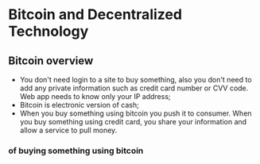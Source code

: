 # Bitcoin and Decentralized Technology

## Bitcoin overview

- You don't need login to a site to buy something, also you don't need to add any private information such as credit card number or CVV code. Web app needs to know only your IP address;
- Bitcoin is electronic version of cash;
- When you buy something using bitcoin you push it to consumer. When you buy something using credit card, you share your information and allow a service to pull money.

###  of buying something using bitcoin
